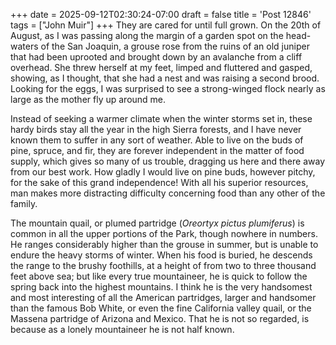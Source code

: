 +++
date = 2025-09-12T02:30:24-07:00
draft = false
title = 'Post 12846'
tags = ["John Muir"]
+++
They are cared for until full grown. On the 20th of August, as I was passing along the margin of a garden spot on the head-waters of the San Joaquin, a grouse rose from the ruins of an old juniper that had been uprooted and brought down by an avalanche from a cliff overhead. She threw herself at my feet, limped and fluttered and gasped, showing, as I thought, that she had a nest and was raising a second brood. Looking for the eggs, I was surprised to see a strong-winged flock nearly as large as the mother fly up around me.

Instead of seeking a warmer climate when the winter storms set in, these hardy birds stay all the year in the high Sierra forests, and I have never known them to suffer in any sort of weather. Able to live on the buds of pine, spruce, and fir, they are forever independent in the matter of food supply, which gives so many of us trouble, dragging us here and there away from our best work. How gladly I would live on pine buds, however pitchy, for the sake of this grand independence! With all his superior resources, man makes more distracting difficulty concerning food than any other of the family.

The mountain quail, or plumed partridge (_Oreortyx pictus plumiferus_) is common in all the upper portions of the Park, though nowhere in numbers. He ranges considerably higher than the grouse in summer, but is unable to endure the heavy storms of winter. When his food is buried, he descends the range to the brushy foothills, at a height of from two to three thousand feet above sea; but like every true mountaineer, he is quick to follow the spring back into the highest mountains. I think he is the very handsomest and most interesting of all the American partridges, larger and handsomer than the famous Bob White, or even the fine California valley quail, or the Massena partridge of Arizona and Mexico. That he is not so regarded, is because as a lonely mountaineer he is not half known.
